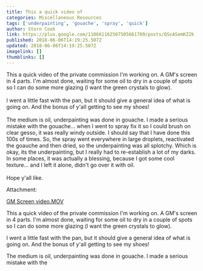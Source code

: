 ```yaml
---
title: This a quick video of
categories: Miscellaneous Resources
tags: ['underpainting', 'gouache', 'spray', 'quick']
author: Storn Cook
link: https://plus.google.com/110661162507505661709/posts/QSsASemKZ2k
published: 2018-06-06T14:19:25.507Z
updated: 2018-06-06T14:19:25.507Z
imagelink: []
thumblinks: []
---
```


This a quick video of the private commission I&#39;m working on. A GM&#39;s screen in 4 parts. I&#39;m almost done, waiting for some oil to dry in a couple of spots so I can do some more glazing (l want the green crystals to glow).<br /><br />I went a little fast with the pan, but it should give a general idea of what is going on. And the bonus of y&#39;all getting to see my shoes!<br /><br />The medium is oil, underpainting was done in gouache. I made a serious mistake with the gouache... when I went to spray fix it so I could brush on clear gesso, it was really windy outside. I should say that I have done this 100s of times. So, the spray went everywhere in large droplets, reactivated the goauche and then dried, so the underpainting was all splotchy. Which is okay, its the underpainting, but I really had to re-establish a lot of my darks. In some places, it was actually a blessing, because I got some cool texture... and I left it alone, didn&#39;t go over it with oil.<br /><br />Hope y&#39;all like.


Attachment:

<a href='https://plus.google.com/photos/110661162507505661709/albums/6563975694394795457/6563975692323768946?sqi=100084733231320276299&sqsi=ce1a3f63-0134-470d-90ae-6eb5a12174e9'>GM Screen video.MOV</a>


This a quick video of the private commission I'm working on. A GM's screen in 4 parts. I'm almost done, waiting for some oil to dry in a couple of spots so I can do some more glazing (l want the green crystals to glow).

I went a little fast with the pan, but it should give a general idea of what is going on. And the bonus of y'all getting to see my shoes!

The medium is oil, underpainting was done in gouache. I made a serious mistake with the